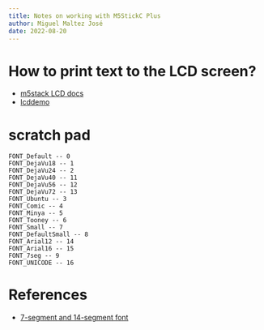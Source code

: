 ```yaml
---
title: Notes on working with M5StickC Plus
author: Miguel Maltez José
date: 2022-08-20
---
```


# How to print text to the LCD screen?

- [m5stack LCD docs](https://github.com/m5stack/UIFlow-Code/wiki/Graphic)
- [lcddemo](https://github.com/m5stack/M5GO/blob/master/examples/lcddemo.py)


# scratch pad

```
FONT_Default -- 0
FONT_DejaVu18 -- 1
FONT_DejaVu24 -- 2
FONT_DejaVu40 -- 11
FONT_DejaVu56 -- 12
FONT_DejaVu72 -- 13
FONT_Ubuntu -- 3
FONT_Comic -- 4
FONT_Minya -- 5
FONT_Tooney -- 6
FONT_Small -- 7
FONT_DefaultSmall -- 8
FONT_Arial12 -- 14
FONT_Arial16 -- 15
FONT_7seg -- 9
FONT_UNICODE -- 16
```

# References

* [7-segment and 14-segment font](https://www.keshikan.net/fonts-e.html)
